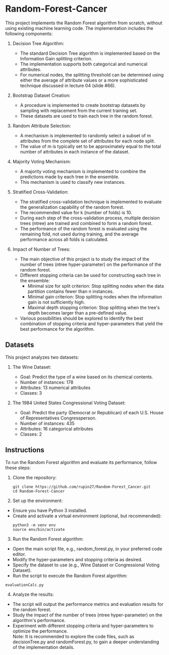 # Random-Forest-Cancer
This project implements the Random Forest algorithm from scratch, without using existing machine learning code. The implementation includes the following components:

1. Decision Tree Algorithm:
   - The standard Decision Tree algorithm is implemented based on the Information Gain splitting criterion.
   - The implementation supports both categorical and numerical attributes.
   - For numerical nodes, the splitting threshold can be determined using either the average of attribute values or a more sophisticated technique discussed in lecture 04 (slide #66).

2. Bootstrap Dataset Creation:
   - A procedure is implemented to create bootstrap datasets by sampling with replacement from the current training set.
   - These datasets are used to train each tree in the random forest.

3. Random Attribute Selection:
   - A mechanism is implemented to randomly select a subset of m attributes from the complete set of attributes for each node split.
   - The value of m is typically set to be approximately equal to the total number of attributes in each instance of the dataset.

4. Majority Voting Mechanism:
   - A majority voting mechanism is implemented to combine the predictions made by each tree in the ensemble.
   - This mechanism is used to classify new instances.

5. Stratified Cross-Validation:
   - The stratified cross-validation technique is implemented to evaluate the generalization capability of the random forest.
   - The recommended value for k (number of folds) is 10.
   - During each step of the cross-validation process, multiple decision trees (ntree) are trained and combined to form a random forest.
   - The performance of the random forest is evaluated using the remaining fold, not used during training, and the average performance across all folds is calculated.

6. Impact of Number of Trees:
   - The main objective of this project is to study the impact of the number of trees (ntree hyper-parameter) on the performance of the random forest.
   - Different stopping criteria can be used for constructing each tree in the ensemble:
     - Minimal size for split criterion: Stop splitting nodes when the data partition contains fewer than n instances.
     - Minimal gain criterion: Stop splitting nodes when the information gain is not sufficiently high.
     - Maximal depth stopping criterion: Stop splitting when the tree's depth becomes larger than a pre-defined value.
   - Various possibilities should be explored to identify the best combination of stopping criteria and hyper-parameters that yield the best performance for the algorithm.

## Datasets

This project analyzes two datasets:

1. The Wine Dataset:
   - Goal: Predict the type of a wine based on its chemical contents.
   - Number of instances: 178
   - Attributes: 13 numerical attributes
   - Classes: 3

2. The 1984 United States Congressional Voting Dataset:
   - Goal: Predict the party (Democrat or Republican) of each U.S. House of Representatives Congressperson.
   - Number of instances: 435
   - Attributes: 16 categorical attributes
   - Classes: 2

## Instructions

To run the Random Forest algorithm and evaluate its performance, follow these steps:

1. Clone the repository:

   ```
   git clone https://github.com/rupin27/Random-Forest_Cancer.git
   cd Random-Forest-Cancer
   ```
2. Set up the environment:
- Ensure you have Python 3 installed.
- Create and activate a virtual environment (optional, but recommended):
   ```
   python3 -m venv env
   source env/bin/activate
   ```
3. Run the Random Forest algorithm:
- Open the main script file, e.g., random_forest.py, in your preferred code editor.
- Modify the hyper-parameters and stopping criteria as desired.
- Specify the dataset to use (e.g., Wine Dataset or Congressional Voting Dataset).
- Run the script to execute the Random Forest algorithm:
```
evaluationCalc.py
```
4. Analyze the results:
- The script will output the performance metrics and evaluation results for the random forest.
- Study the impact of the number of trees (ntree hyper-parameter) on the algorithm's performance.
- Experiment with different stopping criteria and hyper-parameters to optimize the performance. <br>
Note: It is recommended to explore the code files, such as decisionTree.py and randomForest.py, to gain a deeper understanding of the implementation details.
